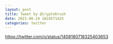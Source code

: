 ```yaml
--- 
layout: post 
title: Tweet by @CryptoKrush 
date: 2021-06-24 1624571425 
categories: twitter 
--- 
```

https://twitter.com/o/status/1408180718325403653